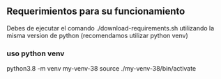 ## Requerimientos para su funcionamiento
Debes de ejecutar el comando ./download-requirements.sh utilizando la misma version de python (recomendamos utilizar python venv)

### uso python venv
python3.8 -m venv my-venv-38
source ./my-venv-38/bin/activate